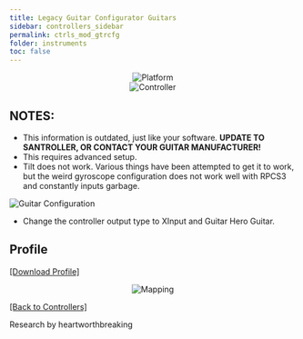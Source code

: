 ```yaml
---
title: Legacy Guitar Configurator Guitars
sidebar: controllers_sidebar
permalink: ctrls_mod_gtrcfg
folder: instruments
toc: false
---
```


<div align="center"> <img src="https://carlmylo.github.io/docu-rpcs3/images/instruments/plat/lgc.png" alt="Platform" title="Platform"></div>

<div align="center"> <img src="https://carlmylo.github.io/docu-rpcs3/images/instruments/cont/rcmgtrs.png" alt="Controller" title="Controller"></div>

## NOTES:

* This information is outdated, just like your software. **UPDATE TO SANTROLLER, OR CONTACT YOUR GUITAR MANUFACTURER!**
* This requires advanced setup.
* Tilt does not work. Various things have been attempted to get it to work, but the weird gyroscope configuration does not work well with RPCS3 and constantly inputs garbage.

![Guitar Configuration](https://carlmylo.github.io/docu-rpcs3/images/instruments/xtra/gtrcfg/picolpguitarconfigurator.png "Guitar Configurator")  

* Change the controller output type to XInput and Guitar Hero Guitar.

## Profile

[[Download Profile]](https://github.com/hmxmilohax/rb3-pc/raw/main/instrument-repo/Wii%20Guitar%20Hero%20Les%20Paul%20%5BPi%20Pico%5D.7z)

<div align="center"> <img src="https://carlmylo.github.io/docu-rpcs3/images/instruments/maps/picolpmapping.png" alt="Mapping" title="Mapping"></div>

[[Back to Controllers]](https://rb3pc.milohax.org/english/controllers/)

Research by heartworthbreaking